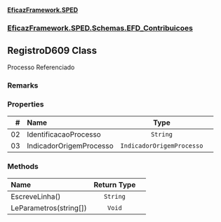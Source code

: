 #### [EficazFramework.SPED](EficazFrameworkSPED.md 'EficazFramework SPED')
### [EficazFramework.SPED.Schemas.EFD_Contribuicoes](EficazFramework.SPED.Schemas.EFD_Contribuicoes.md 'EficazFramework.SPED.Schemas.EFD_Contribuicoes')

## RegistroD609 Class

Processo Referenciado

### Remarks
### Properties

| # | Name | Type | |
| ---: | :--- | :---: | :--- |
| 02 | IdentificacaoProcesso | `String` |  |
| 03 | IndicadorOrigemProcesso | `IndicadorOrigemProcesso` |  |
### Methods

| Name | Return Type | |
| :--- | :---: | :--- |
| EscreveLinha() | `String` |  |
| LeParametros(string[]) | `Void` |  |
